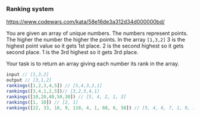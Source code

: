 ### Ranking system

https://www.codewars.com/kata/58e16de3a312d34d000000bd/

You are given an array of unique numbers. The numbers represent points. The higher the number the higher the points. In the array `[1,3,2]` 3 is the highest point value so it gets 1st place. 2 is the second highest so it gets second place. 1 is the 3rd highest so it gets 3rd place.

Your task is to return an array giving each number its rank in the array.

```JavaScript
input // [1,3,2]
output // [3,1,2]
rankings([1,2,3,4,5]) // [5,4,3,2,1]
rankings([3,4,1,2,5])// [3,2,5,4,1]
rankings([10,20,40,50,30]) // [5, 4, 2, 1, 3]
rankings([1, 10]) // [2, 1]
rankings([22, 33, 18, 9, 110, 4, 1, 88, 6, 50]) // [5, 4, 6, 7, 1, 9, 10, 2, 8, 3]
```
